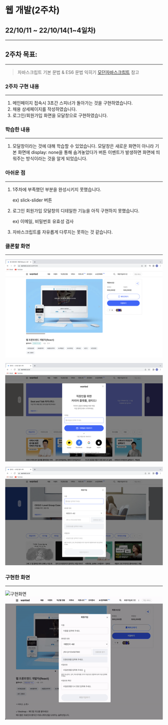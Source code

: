 # 웹 개발(2주차)

## 22/10/11 ~ 22/10/14(1~4일차)

---

## 2주차 목표:

---

> 자바스크립트 기본 문법 & ES6 문법 익히기
> [모던자바스크립트](https://ko.javascript.info/) 참고

### 2주차 구현 내용

---

1. 메인페이지 접속시 3초간 스피너가 돌아가는 것을 구현하였습니다.
2. 채용 상세페이지를 작성하였습니다.
3. 로그인/회원가입 화면을 모달창으로 구현하였습니다.

### 학습한 내용

---

1. 모달창이라는 것에 대해 학습할 수 있었습니다. 모달창은 새로운 화면이 아니라 기본 화면에 display: none을 통해 숨겨놓았다가 버튼 이벤트가 발생하면 화면에 띄워주는 방식이라는 것을 알게 되었습니다.

### 아쉬운 점

---

1. 1주차에 부족했던 부분을 완성시키지 못했습니다.

   ex) slick-slider 버튼

2. 로그인 회원가입 모달창의 디테일한 기능을 아직 구현하지 못했습니다.

   ex) 이메일, 비밀번호 유효성 검사

3. 자바스크립트를 자유롭게 다루지는 못하는 것 같습니다.

### 클론할 화면

---

![채용공고상세페이지](./clone_coding/img/Untitled.png)

![모달창1](./clone_coding/img/Untitled1.png)

![모달창2](./clone_coding/img/Untitled2.png)

### 구현한 화면

---

![구현화면](./clone_coding/img/Untitled4.gif)
![구현화면기능](./clone_coding/img/Untitled5.gif)
